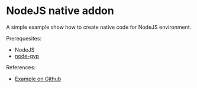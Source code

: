 # NodeJS native addon

A simple example show how to create native code for NodeJS environment.

Prerequesites:
- NodeJS
- [node-gyp](https://github.com/nodejs/node-gyp#on-windows)

References:
- [Example on Github](https://github.com/nodejs/node-addon-examples)
